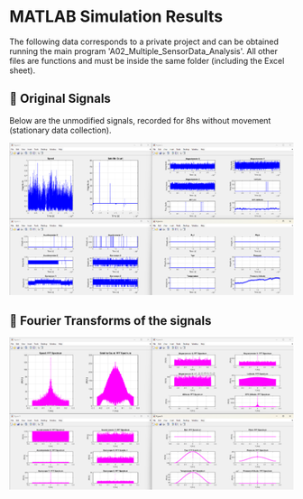 ﻿# MATLAB Simulation Results

The following data corresponds to a private project and can be obtained running the main program 'A02_Multiple_SensorData_Analysis'. All other files are functions and must be inside the same folder (including the Excel sheet).

## 📌 Original Signals

Below are the unmodified signals, recorded for 8hs without movement (stationary data collection).

![Original](OriginalSignals.png)

## 📌 Fourier Transforms of the signals

![FFT](FourierTransforms.png)